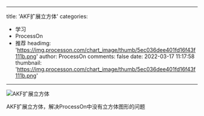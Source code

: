 
---
title: 'AKF扩展立方体'
categories: 
 - 学习
 - ProcessOn
 - 推荐
headimg: 'https://img.processon.com/chart_image/thumb/5ec036dee401fd16f43f111b.png'
author: ProcessOn
comments: false
date: 2022-03-17 11:17:58
thumbnail: 'https://img.processon.com/chart_image/thumb/5ec036dee401fd16f43f111b.png'
---

<div>   
<img class="thumb" alt="AKF扩展立方体" src="https://img.processon.com/chart_image/thumb/5ec036dee401fd16f43f111b.png" referrerpolicy="no-referrer">
<p>AKF扩展立方体，解决ProcessOn中没有立方体图形的问题</p>  
</div>
            